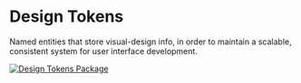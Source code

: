 # Design Tokens

Named entities that store visual-design info, in order to maintain a scalable, consistent system for user interface development.

[![Design Tokens Package][design-tokens-badge]][design-tokens]

<!---
  B A D G E S
-->

[design-tokens-badge]: https://badgen.net/npm/v/@contactlab/ds-tokens?icon=npm&label=npm%20package

<!---
  L I N K S
-->

[design-tokens]: https://www.npmjs.com/package/@contactlab/ds-tokens

